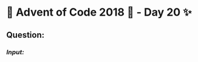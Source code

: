 # :christmas_tree: Advent of Code 2018 :christmas_tree: - Day 20 :sparkles:
## Question: 
>
>
>

### *Input:*

>
>
>